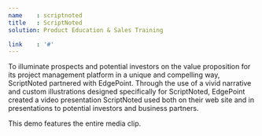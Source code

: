 ```yaml
---
name    : scriptnoted
title   : ScriptNoted
solution: Product Education & Sales Training

link    : '#'
---
```

To illuminate prospects and potential investors on the value proposition for its project management platform in a unique and compelling way, ScriptNoted partnered with EdgePoint. Through the use of a vivid narrative and custom illustrations designed specifically for ScriptNoted, EdgePoint created a video presentation ScriptNoted used both on their web site and in presentations to potential investors and business partners.

This demo features the entire media clip.

